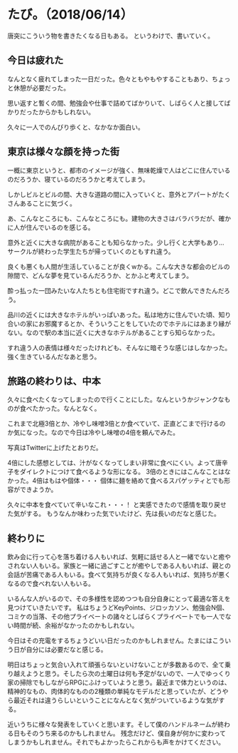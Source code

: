 たび。（2018/06/14）
====================

唐突にこういう物を書きたくなる日もある。 というわけで、書いていく。

今日は疲れた
------------

なんとなく疲れてしまった一日だった。色々ともやもやすることもあり、ちょっと休憩が必要だった。

思い返すと暫くの間、勉強会や仕事で詰めてばかりいて、しばらく人と接してばかりだったからかもしれない。

久々に一人でのんびり歩くと、なかなか面白い。

東京は様々な顔を持った街
------------------------

一概に東京というと、都市のイメージが強く、無味乾燥で人はどこに住んでいるのだろうか、寝ているのだろうかと考えてしまう。

しかしビルとビルの間、大きな道路の間に入っていくと、意外とアパートがたくさんあることに気づく。

あ、こんなところにも、こんなところにも。建物の大きさはバラバラだが、確かに人が住んでいるのを感じる。

意外と近くに大きな病院があることも知らなかった。少し行くと大学もあり…
サークルが終わった学生たちが帰っていくのともすれ違う。

良くも悪くも人間が生活していることが良くwかる。こんな大きな都会のビルの隙間で、どんな夢を見ているんだろうか、とかふと考えてしまう。

酔っ払った一団みたいな人たちとも住宅街ですれ違う。どこで飲んできたんだろう。

品川の近くには大きなホテルがいっぱいあった。私は地方に住んでいた頃、知り合いの家にお邪魔するとか、そういうことをしていたのでホテルにはあまり縁がない。なので駅の本当に近くに大きなホテルがあることすら知らなかった。

すれ違う人の表情は様々だったけれども、そんなに暗そうな感じはしなかった。強く生きているんだなあと思う。

旅路の終わりは、中本
--------------------

久々に食べたくなってしまったので行くことにした。なんというかジャンクなものが食べたかった。なんとなく。

これまで北極3倍とか、冷やし味噌3倍とか食べていて、正直どこまで行けるのか気になった。なので今日は冷やし味噌の4倍を頼んでみた。

写真はTwitterに上げたとおりだ。

4倍にした感想としては、汁がなくなってしまい非常に食べにくい。よって唐辛子をダイレクトにつけて食べるような形になる。
3倍のときにはこんなことはなかった。4倍はもはや個体・・・
個体に麺を絡めて食べるスパゲッティとでも形容ができようか。

久々に中本を食べていて辛いなこれ・・・！
と実感できたので感情を取り戻せた気がする。
もうなんか味わった気でいたけど、先は長いのだなと感じた。

終わりに
--------

飲み会に行って心を落ち着ける人もいれば、気軽に話せる人と一緒でないと癒やされない人もいる。家族と一緒に過ごすことが癒やしである人もいれば、親との会話が苦痛である人もいる。食べて気持ちが良くなる人もいれば、気持ちが悪くなるので食べれない人もいる。

いるんな人がいるので、その多様性を認めつつも自分自身にとって最適な答えを見つけていきたいです。
私はちょうどKeyPoints、ジロッカソン、勉強会N個、コミケの当落、その他プライベートの諸々としばらくプライベートでも一人でない時間が続、余裕がなかったのかもしれない。

今日はその充電をするちょうどいい日だったのかもしれません。たまにはこういう日が自分には必要だなと感じる。

明日はちょっと気合い入れて頑張らないといけないことが多数あるので、全て乗り越えようと思う。そしたら次の土曜日は何も予定がないので、一人でゆっくり家の掃除でもしながらRPGにふけっていようと思う。最近まで体力というのは、精神的なもの、肉体的なものの2種類の単純なモデルだと思っていたが、どうやら最近それは違うらしいということになんとなく気がついているような気がする。

近いうちに様々な発表をしていくと思います。そして僕のハンドルネームが終わる日もそのうち来るのかもしれません。
残念だけど、僕自身が何かに変わってしまうかもしれません。それでもよかったらこれからも声をかけてください。
